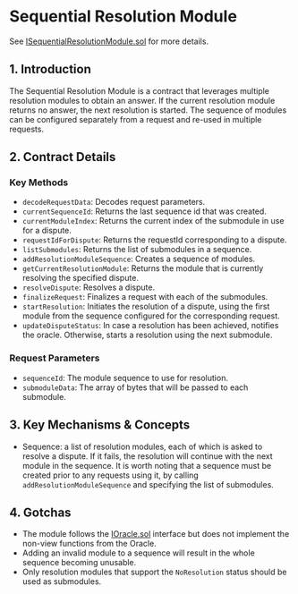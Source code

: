 # Sequential Resolution Module

See [ISequentialResolutionModule.sol](/solidity/interfaces/modules/resolution/ISequentialResolutionModule.sol/interface.ISequentialResolutionModule.md) for more details.

## 1. Introduction

The Sequential Resolution Module is a contract that leverages multiple resolution modules to obtain an answer. If the current resolution module returns no answer, the next resolution is started. The sequence of modules can be configured separately from a request and re-used in multiple requests.

## 2. Contract Details

### Key Methods

- `decodeRequestData`: Decodes request parameters.
- `currentSequenceId`: Returns the last sequence id that was created.
- `currentModuleIndex`: Returns the current index of the submodule in use for a dispute.
- `requestIdForDispute`: Returns the requestId corresponding to a dispute.
- `listSubmodules`: Returns the list of submodules in a sequence.
- `addResolutionModuleSequence`: Creates a sequence of modules.
- `getCurrentResolutionModule`: Returns the module that is currently resolving the specified dispute.
- `resolveDispute`: Resolves a dispute.
- `finalizeRequest`: Finalizes a request with each of the submodules.
- `startResolution`: Initiates the resolution of a dispute, using the first module from the sequence configured for the corresponding request.
- `updateDisputeStatus`: In case a resolution has been achieved, notifies the oracle. Otherwise, starts a resolution using the next submodule.

### Request Parameters

- `sequenceId`: The module sequence to use for resolution.
- `submoduleData`: The array of bytes that will be passed to each submodule.

## 3. Key Mechanisms & Concepts

- Sequence: a list of resolution modules, each of which is asked to resolve a dispute. If it fails, the resolution will continue with the next module in the sequence. It is worth noting that a sequence must be created prior to any requests using it, by calling `addResolutionModuleSequence` and specifying the list of submodules.

## 4. Gotchas

- The module follows the [IOracle.sol](/solidity/interfaces/IOracle.sol/interface.IOracle.md) interface but does not implement the non-view functions from the Oracle.
- Adding an invalid module to a sequence will result in the whole sequence becoming unusable.
- Only resolution modules that support the `NoResolution` status should be used as submodules.
